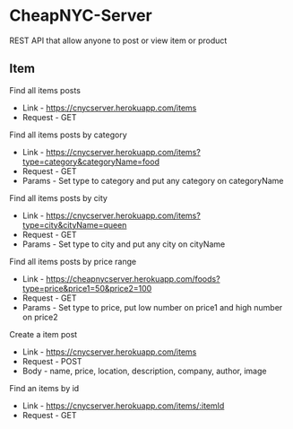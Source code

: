 # CheapNYC-Server

REST API that allow anyone to post or view item or product

## Item
Find all items posts
* Link - https://cnycserver.herokuapp.com/items
* Request - GET

Find all items posts by category
* Link - https://cnycserver.herokuapp.com/items?type=category&categoryName=food
* Request - GET
* Params - Set type to category and put any category on categoryName

Find all items posts by city
* Link - https://cnycserver.herokuapp.com/items?type=city&cityName=queen
* Request - GET
* Params - Set type to city and put any city on cityName

Find all items posts by price range
* Link - https://cheapnycserver.herokuapp.com/foods?type=price&price1=50&price2=100
* Request - GET
* Params - Set type to price, put low number on price1 and high number on price2

Create a item post
* Link - https://cnycserver.herokuapp.com/items
* Request - POST
* Body - name, price, location, description, company, author, image

Find an items by id
* Link - https://cnycserver.herokuapp.com/items/:itemId
* Request - GET